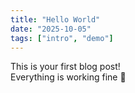 ```yaml
---
title: "Hello World"
date: "2025-10-05"
tags: ["intro", "demo"]
---
```


This is your first blog post!  
Everything is working fine 🎉
